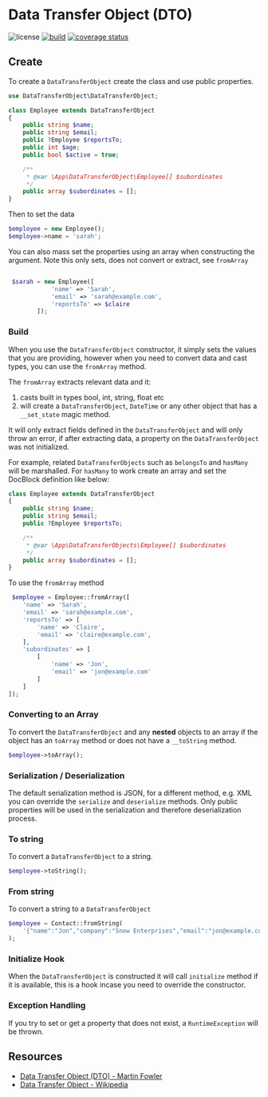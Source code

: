 # Data Transfer Object (DTO)

![license](https://img.shields.io/badge/license-MIT-brightGreen.svg)
[![build](https://github.com/jamielsharief/data-transfer-object/workflows/CI/badge.svg)](https://github.com/jamielsharief/data-transfer-object/actions)
[![coverage status](https://coveralls.io/repos/github/jamielsharief/data-transfer-object/badge.svg?branch=main)](https://coveralls.io/github/jamielsharief/data-transfer-object?branch=main)


## Create

To create a `DataTransferObject` create the class and use public properties.

```php
use DataTransferObject\DataTransferObject;

class Employee extends DataTransferObject
{
    public string $name;
    public string $email;
    public ?Employee $reportsTo;
    public int $age;
    public bool $active = true;

    /**
     * @var \App\DataTransferObject\Employee[] $subordinates
     */
    public array $subordinates = [];
}
```

Then to set the data

```php
$employee = new Employee();
$employee->name = 'sarah';
```

You can also mass set the properties using an array when constructing the argument. Note this only sets, does not convert or extract, see `fromArray`

```php

 $sarah = new Employee([
            'name' => 'Sarah',
            'email' => 'sarah@example.com',
            'reportsTo' => $claire
        ]);
```

### Build 

When you use the `DataTransferObject` constructor, it simply sets the values that you are providing, however when you need to convert data and cast types, you can use the `fromArray` method.

The `fromArray` extracts relevant data and it:

1. casts built in types bool, int, string, float etc
2. will create a `DataTransferObject`, `DateTime` or any other object that has a `__set_state` magic method.

It will only extract fields defined in the `DataTransferObject` and will only throw an error, if after extracting data, a property on the `DataTransferObject` was not initialized.

For example, related `DataTransferObjects` such as `belongsTo` and `hasMany` will be marshalled. For `hasMany` to work create an array and set the DocBlock definition like below:

```php
class Employee extends DataTransferObject
{
    public string $name;
    public string $email;
    public ?Employee $reportsTo;

    /**
     * @var \App\DataTransferObjects\Employee[] $subordinates
     */
    public array $subordinates = [];
}
```

To use the `fromArray` method

```php
 $employee = Employee::fromArray([
    'name' => 'Sarah',
    'email' => 'sarah@example.com',
    'reportsTo' => [
        'name' => 'Claire',
        'email' => 'claire@example.com',
    ],
    'subordinates' => [
        [
            'name' => 'Jon',
            'email' => 'jon@example.com'
        ]
    ]
]);
```

### Converting to an Array

To convert the `DataTransferObject` and any **nested** objects to an array if the object has an `toArray` method or does not have a `__toString` method.

```php
$employee->toArray();
```

### Serialization / Deserialization

The default serialization method is JSON, for a different method, e.g. XML you can override the `serialize` and `deserialize` methods. Only public properties will be used in the serialization and therefore deserialization process.

### To string

To convert a `DataTransferObject` to a string.

```php
$employee->toString();
```

### From string

To convert a string to a `DataTransferObject`

```php
$employee = Contact::fromString(
    '{"name":"Jon","company":"Snow Enterprises","email":"jon@example.com","age":33,"unsubscribed":false}'
);
```

### Initialize Hook

When the `DataTransferObject` is constructed it will call `initialize` method if it is available, this is a hook incase
you need to override the constructor.

### Exception Handling

If you try to set or get a property that does not exist, a `RuntimeException` will be thrown.

## Resources

- [Data Transfer Object (DTO) - Martin Fowler](https://martinfowler.com/eaaCatalog/dataTransferObject.html)
- [Data Transfer Object - Wikipedia](https://en.wikipedia.org/wiki/Data_transfer_object)